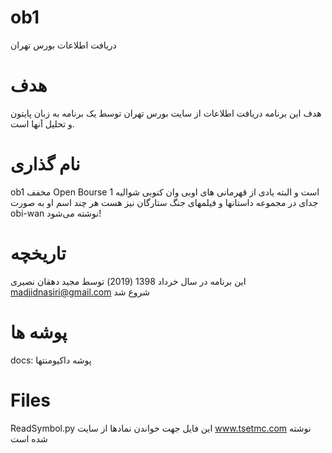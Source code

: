﻿# ob1
دریافت اطلاعات بورس تهران

هدف
===
هدف این برنامه دریافت اطلاعات از سایت بورس تهران توسط یک برنامه به زبان پایتون و تحلیل آنها است.

نام گذاری
======
ob1 مخفف Open Bourse 1 است و البته یادی از قهرمانی های اوبی وان کنوبی شوالیه جدای در مجموعه داستانها و فیلمهای جنگ ستارگان نیز هست هر چند اسم او به صورت obi-wan نوشته می‌شود!

تاریخچه
=====
این برنامه در سال خرداد 1398 (2019) توسط مجید دهقان نصیری madjidnasiri@gmail.com شروع شد

پوشه ها
=========
docs: پوشه داکیومنتها

Files
=====
ReadSymbol.py 
	این فایل جهت خواندن نمادها از سایت www.tsetmc.com نوشته شده است
